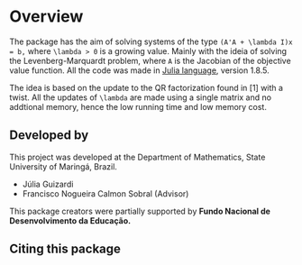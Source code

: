 
# Overview


The package has the aim of solving systems of the type ``(A'A + \lambda I)x = b,`` where ``\lambda > 0`` is a growing value. Mainly with the ideia of solving the Levenberg-Marquardt problem, where ``A`` is the Jacobian of the objective value function. All the code was
made in [Julia language](https://julialang.org), version 1.8.5.

The idea is based on the update to the QR factorization found in [1] with a twist. All the updates of ``\lambda`` are made using a single matrix and no addtional memory, hence the low running time and low memory cost. 
 

## Developed by

This project was developed at the Department of Mathematics, State University of Maringá, Brazil.

* Júlia Guizardi
* Francisco Nogueira Calmon Sobral (Advisor)

This package creators were partially supported by **Fundo Nacional de Desenvolvimento da Educação.**


## Citing this package


